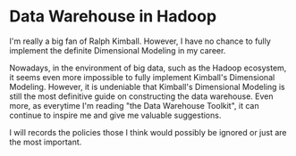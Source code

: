 # Data Warehouse in Hadoop
I'm really a big fan of Ralph Kimball. However, I have no chance to fully implement the definite Dimensional Modeling in my career. 

Nowadays, in the environment of big data, such as the Hadoop ecosystem, it seems even more impossible to fully implement Kimball's Dimensional Modeling. However, it is undeniable that Kimball's Dimensional Modeling is still the most definitive guide on constructing the data warehouse. Even more, as everytime I'm reading "the Data Warehouse Toolkit", it can continue to inspire me and give me valuable suggestions. 

I will records the policies those I think would possibly be ignored or just are the most important.